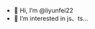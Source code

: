 - 👋 Hi, I’m @liyunfei22
- 👀 I’m interested in js、ts...


<!---
liyunfei22/liyunfei22 is a ✨ special ✨ repository because its `README.md` (this file) appears on your GitHub profile.
You can click the Preview link to take a look at your changes.
--->
